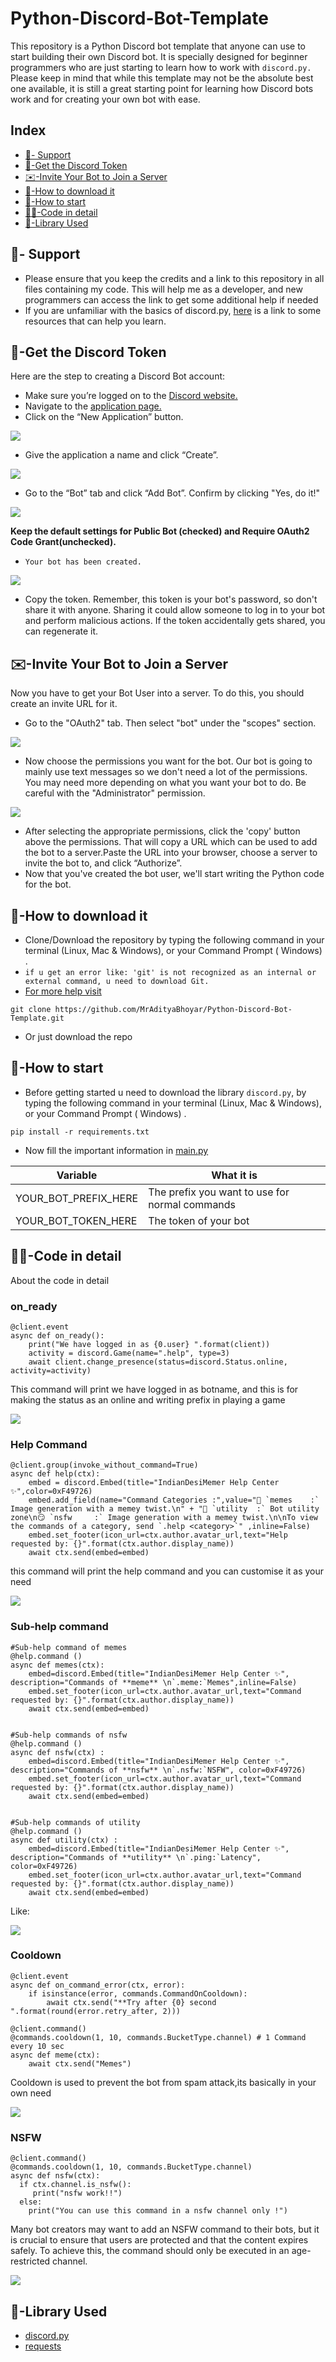 # Python-Discord-Bot-Template

This repository is a Python Discord bot template that anyone can use to start building their own Discord bot. It is specially designed for beginner programmers who are just starting to learn how to work with `discord.py.` Please keep in mind that while this template may not be the absolute best one available, it is still a great starting point for learning how Discord bots work and for creating your own bot with ease.

## Index
* [💪- Support](#--support)
* [🎫-Get the Discord Token](#-get-the-discord-token)
* [✉️-Invite Your Bot to Join a Server](#%EF%B8%8F-invite-your-bot-to-join-a-server)
* [📩-How to download it](#-how-to-download-it)
* [🚦-How to start](#-how-to-start)
* [👩‍💻-Code in detail](#-code-in-detail)
* [📖-Library Used](#-library-used)

## 💪- Support 

- Please ensure that you keep the credits and a link to this repository in all files containing my code. This will help me as a developer, and new programmers can access the link to get some additional help if needed
- If you are unfamiliar with the basics of discord.py, [here](https://www.pythondiscord.com/resources) is a link to some resources that can help you learn.

## 🎫-Get the Discord Token

Here are the step to creating a Discord Bot account:
- Make sure you’re logged on to the [Discord website.](https://discord.com/) 
- Navigate to the [application page.](https://discord.com/developers/applications)
- Click on the “New Application” button.

<img src = "https://cdn.discordapp.com/attachments/1054093794414444544/1054093894394073208/107.jpg">


- Give the application a name and click “Create”.

<img src =  "https://cdn.discordapp.com/attachments/1054093794414444544/1054093894607974510/108.jpg">

- Go to the “Bot” tab and click “Add Bot”. Confirm by clicking "Yes, do it!"

<img src =  "https://cdn.discordapp.com/attachments/1054093794414444544/1054093894826082325/110.jpg">

 **Keep the default settings for Public Bot (checked) and Require **OAuth2 Code Grant**(unchecked).**
- `Your bot has been created.`

<img src =  "https://cdn.discordapp.com/attachments/1054093794414444544/1054093895048384543/111.jpg">

- Copy the token. Remember, this token is your bot's password, so don't share it with anyone. Sharing it could allow someone to log in to your bot and perform malicious actions. If the token accidentally gets shared, you can regenerate it.

## ✉️-Invite Your Bot to Join a Server

Now you have to get your Bot User into a server. To do this, you should create an invite URL for it.
- Go to the "OAuth2" tab. Then select "bot" under the "scopes" section.

<img src =  "https://cdn.discordapp.com/attachments/1054093794414444544/1054093896231178280/image-123.jpg">

- Now choose the permissions you want for the bot. Our bot is going to mainly use text messages so we don't need a lot of the permissions. You may need more depending on what you want your bot to do. Be careful with the "Administrator" permission.

<img src =  "https://cdn.discordapp.com/attachments/1054093794414444544/1054093945413578952/image-124.jpg">

- After selecting the appropriate permissions, click the 'copy' button above the permissions. That will copy a URL which can be used to add the bot to a server.Paste the URL into your browser, choose a server to invite the bot to, and click “Authorize”.
- Now that you've created the bot user, we'll start writing the Python code for the bot.

## 📩-How to download it

- Clone/Download the repository by typing the following command in your terminal (Linux, Mac & Windows), or your Command Prompt ( Windows) .
- `if u get an error like: 'git' is not recognized as an internal or external command, u need to download Git.` 
- [For more help visit](https://stackoverflow.com/questions/4492979/git-is-not-recognized-as-an-internal-or-external-command)

```
git clone https://github.com/MrAdityaBhoyar/Python-Discord-Bot-Template.git
```
- Or just download the repo

## 🚦-How to start
- Before getting started u need to download the library `discord.py`, by typing the following command in your terminal (Linux, Mac & Windows), or your Command Prompt ( Windows) .

```
pip install -r requirements.txt
```
- Now fill the important information in [main.py](https://github.com/MrAdityaBhoyar/Python-Discord-Bot-Template/blob/main/main.py)

| Variable                  | What it is                                                            |
| ------------------------- | ----------------------------------------------------------------------|
| YOUR_BOT_PREFIX_HERE      | The prefix you want to use for normal commands                        |
| YOUR_BOT_TOKEN_HERE       | The token of your bot                                                 | 


## 👩‍💻-Code in detail

About the code in detail
### on_ready
```
@client.event
async def on_ready():
    print("We have logged in as {0.user} ".format(client)) 
    activity = discord.Game(name=".help", type=3)               
    await client.change_presence(status=discord.Status.online, activity=activity)
```
This command will print we have logged in as botname, and this is for making the status as an online and writing prefix in playing a game

<img src =  "https://cdn.discordapp.com/attachments/1054093794414444544/1054093895245508779/112.jpg">

### Help Command
```
@client.group(invoke_without_command=True)
async def help(ctx):
    embed = discord.Embed(title="IndianDesiMemer Help Center ✨",color=0xF49726)
    embed.add_field(name="Command Categories :",value="🐸 `memes    :` Image generation with a memey twist.\n" + "🔧 `utility  :` Bot utility zone\n😏 `nsfw     :` Image generation with a memey twist.\n\nTo view the commands of a category, send `.help <category>`" ,inline=False)
    embed.set_footer(icon_url=ctx.author.avatar_url,text="Help requested by: {}".format(ctx.author.display_name))
    await ctx.send(embed=embed)
```
this command will print the help command and you can customise it as your need

<img src =  "https://cdn.discordapp.com/attachments/1054093794414444544/1054093895442645022/113.jpg">

### Sub-help command

```
#Sub-help command of memes
@help.command ()
async def memes(ctx):
    embed=discord.Embed(title="IndianDesiMemer Help Center ✨", description="Commands of **meme** \n`.meme:`Memes",inline=False)
    embed.set_footer(icon_url=ctx.author.avatar_url,text="Command requested by: {}".format(ctx.author.display_name))
    await ctx.send(embed=embed)
                            

#Sub-help commands of nsfw                           
@help.command ()
async def nsfw(ctx) :
    embed=discord.Embed(title="IndianDesiMemer Help Center ✨", description="Commands of **nsfw** \n`.nsfw:`NSFW", color=0xF49726)
    embed.set_footer(icon_url=ctx.author.avatar_url,text="Command requested by: {}".format(ctx.author.display_name))
    await ctx.send(embed=embed)


#Sub-help commands of utility                           
@help.command ()
async def utility(ctx) :
    embed=discord.Embed(title="IndianDesiMemer Help Center ✨", description="Commands of **utility** \n`.ping:`Latency", color=0xF49726)
    embed.set_footer(icon_url=ctx.author.avatar_url,text="Command requested by: {}".format(ctx.author.display_name))
    await ctx.send(embed=embed)
```

Like:

<img src =  "https://cdn.discordapp.com/attachments/1054093794414444544/1054093895652364329/114.jpg">

### Cooldown

```
@client.event
async def on_command_error(ctx, error):
    if isinstance(error, commands.CommandOnCooldown):
        await ctx.send("**Try after {0} second ".format(round(error.retry_after, 2)))    
        
@client.command()
@commands.cooldown(1, 10, commands.BucketType.channel) # 1 Command every 10 sec                           
async def meme(ctx):
    await ctx.send("Memes")        
```
Cooldown is used to prevent the bot from spam attack,its basically in your own need

<img src =  "https://cdn.discordapp.com/attachments/1054093794414444544/1054093895857877073/115.jpg">

### NSFW

```
@client.command()
@commands.cooldown(1, 10, commands.BucketType.channel)
async def nsfw(ctx):
  if ctx.channel.is_nsfw():
     print("nsfw work!!")
  else:
    print("You can use this command in a nsfw channel only !")         
```
Many bot creators may want to add an NSFW command to their bots, but it is crucial to ensure that users are protected and that the content expires safely. To achieve this, the command should only be executed in an age-restricted channel.

<img src =  "https://cdn.discordapp.com/attachments/1054093794414444544/1054093896050819182/116.jpg">

## 📖-Library Used 
- [discord.py](https://pypi.org/project/discord.py/)
- [requests](https://pypi.org/project/requests/)
